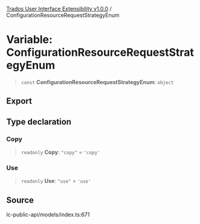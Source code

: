 [Trados User Interface Extensibility v1.0.0](../wiki/globals) / ConfigurationResourceRequestStrategyEnum

# Variable: ConfigurationResourceRequestStrategyEnum

> `const` **ConfigurationResourceRequestStrategyEnum**: `object`

## Export

## Type declaration

### Copy

> `readonly` **Copy**: `"copy"` = `'copy'`

### Use

> `readonly` **Use**: `"use"` = `'use'`

## Source

lc-public-api/models/index.ts:671
